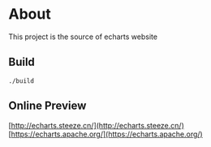 # About

This project is  the source of echarts website

## Build
```shell
./build
```

## Online Preview

[http://echarts.steeze.cn/](http://echarts.steeze.cn/)
[https://echarts.apache.org/](https://echarts.apache.org/)

